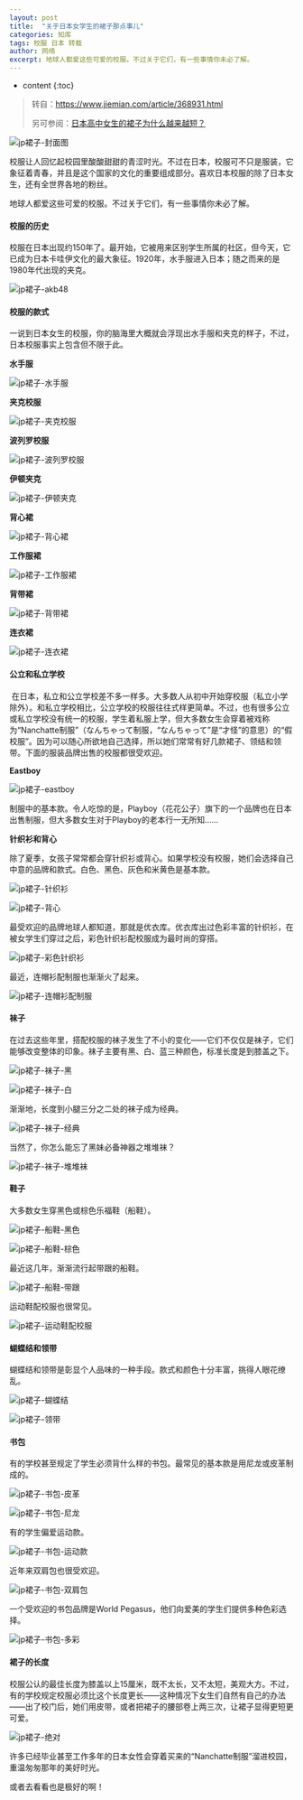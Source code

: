 ```yaml
---
layout: post
title:  "关于日本女学生的裙子那点事儿"
categories: 知库
tags: 校服 日本 转载
author: 网络
excerpt: 地球人都爱这些可爱的校服。不过关于它们，有一些事情你未必了解。
---
```


* content
{:toc}

> 转自：<https://www.jiemian.com/article/368931.html>
>
> 另可参阅：[日本高中女生的裙子为什么越来越短？](https://zhuanlan.zhihu.com/p/161335982)

![jp裙子-封面图](https://img.guoqianfan.com/note/2021/05/jp裙子-封面图.jpg)

校服让人回忆起校园里酸酸甜甜的青涩时光。不过在日本，校服可不只是服装，它象征着青春，并且是这个国家的文化的重要组成部分。喜欢日本校服的除了日本女生，还有全世界各地的粉丝。

地球人都爱这些可爱的校服。不过关于它们，有一些事情你未必了解。

#### 校服的历史

校服在日本出现约150年了。最开始，它被用来区别学生所属的社区，但今天，它已成为日本卡哇伊文化的最大象征。1920年，水手服进入日本；随之而来的是1980年代出现的夹克。

![jp裙子-akb48](https://img.guoqianfan.com/note/2021/05/jp裙子-akb48.jpg)

#### 校服的款式

一说到日本女生的校服，你的脑海里大概就会浮现出水手服和夹克的样子，不过，日本校服事实上包含但不限于此。

**水手服**

![jp裙子-水手服](https://img.guoqianfan.com/note/2021/05/jp裙子-水手服.jpeg)

**夹克校服**

![jp裙子-夹克校服](https://img.guoqianfan.com/note/2021/05/jp裙子-夹克校服.jpg)

**波列罗校服**

![jp裙子-波列罗校服](https://img.guoqianfan.com/note/2021/05/jp裙子-波列罗校服.jpg)

**伊顿夹克**

![jp裙子-伊顿夹克](https://img.guoqianfan.com/note/2021/05/jp裙子-伊顿夹克.jpg)

**背心裙**

![jp裙子-背心裙](https://img.guoqianfan.com/note/2021/05/jp裙子-背心裙.jpg)

**工作服裙**

![jp裙子-工作服裙](https://img.guoqianfan.com/note/2021/05/jp裙子-工作服裙.jpg)

**背带裙**

![jp裙子-背带裙](https://img.guoqianfan.com/note/2021/05/jp裙子-背带裙.jpg)

**连衣裙**

![jp裙子-连衣裙](https://img.guoqianfan.com/note/2021/05/jp裙子-连衣裙.jpg)

#### 公立和私立学校

 在日本，私立和公立学校差不多一样多。大多数人从初中开始穿校服（私立小学除外）。和私立学校相比，公立学校的校服往往式样更简单。不过，也有很多公立或私立学校没有统一的校服，学生着私服上学，但大多数女生会穿着被戏称为“Nanchatte制服”（なんちゃって制服，“なんちゃって”是“才怪”的意思）的“假校服”。因为可以随心所欲地自己选择，所以她们常常有好几款裙子、领结和领带。下面的服装品牌出售的校服都很受欢迎。

**Eastboy**

![jp裙子-eastboy](https://img.guoqianfan.com/note/2021/05/jp裙子-eastboy.jpg)

制服中的基本款。令人吃惊的是，Playboy（花花公子）旗下的一个品牌也在日本出售制服，但大多数女生对于Playboy的老本行一无所知……

**针织衫和背心**

除了夏季，女孩子常常都会穿针织衫或背心。如果学校没有校服，她们会选择自己中意的品牌和款式。白色、黑色、灰色和米黄色是基本款。

![jp裙子-针织衫](https://img.guoqianfan.com/note/2021/05/jp裙子-针织衫.jpeg)

![jp裙子-背心](https://img.guoqianfan.com/note/2021/05/jp裙子-背心.jpg)

最受欢迎的品牌地球人都知道，那就是优衣库。优衣库出过色彩丰富的针织衫，在被女学生们穿过之后，彩色针织衫配校服成为最时尚的穿搭。

![jp裙子-彩色针织衫](https://img.guoqianfan.com/note/2021/05/jp裙子-彩色针织衫.jpeg)

最近，连帽衫配制服也渐渐火了起来。

![jp裙子-连帽衫配制服](https://img.guoqianfan.com/note/2021/05/jp裙子-连帽衫配制服.png)

#### 袜子

在过去这些年里，搭配校服的袜子发生了不小的变化——它们不仅仅是袜子，它们能够改变整体的印象。袜子主要有黑、白、蓝三种颜色，标准长度是到膝盖之下。

![jp裙子-袜子-黑](https://img.guoqianfan.com/note/2021/05/jp裙子-袜子-黑.jpg)

![jp裙子-袜子-白](https://img.guoqianfan.com/note/2021/05/jp裙子-袜子-白.jpg)

渐渐地，长度到小腿三分之二处的袜子成为经典。

![jp裙子-袜子-经典](https://img.guoqianfan.com/note/2021/05/jp裙子-袜子-经典.jpg)

当然了，你怎么能忘了黑妹必备神器之堆堆袜？

![jp裙子-袜子-堆堆袜](https://img.guoqianfan.com/note/2021/05/jp裙子-袜子-堆堆袜.jpg)

#### 鞋子

大多数女生穿黑色或棕色乐福鞋（船鞋）。

![jp裙子-船鞋-黑色](https://img.guoqianfan.com/note/2021/05/jp裙子-船鞋-黑色.jpg)

![jp裙子-船鞋-棕色](https://img.guoqianfan.com/note/2021/05/jp裙子-船鞋-棕色.jpg)

最近这几年，渐渐流行起带跟的船鞋。

![jp裙子-船鞋-带跟](https://img.guoqianfan.com/note/2021/05/jp裙子-船鞋-带跟.jpg)

运动鞋配校服也很常见。

![jp裙子-运动鞋配校服](https://img.guoqianfan.com/note/2021/05/jp裙子-运动鞋配校服.jpeg)

#### 蝴蝶结和领带

蝴蝶结和领带是彰显个人品味的一种手段。款式和颜色十分丰富，挑得人眼花缭乱。

![jp裙子-蝴蝶结](https://img.guoqianfan.com/note/2021/05/jp裙子-蝴蝶结.jpg)

![jp裙子-领带](https://img.guoqianfan.com/note/2021/05/jp裙子-领带.jpg)

#### 书包

有的学校甚至规定了学生必须背什么样的书包。最常见的基本款是用尼龙或皮革制成的。

![jp裙子-书包-皮革](https://img.guoqianfan.com/note/2021/05/jp裙子-书包-皮革.jpg)

![jp裙子-书包-尼龙](https://img.guoqianfan.com/note/2021/05/jp裙子-书包-尼龙.jpg)

有的学生偏爱运动款。

![jp裙子-书包-运动款](https://img.guoqianfan.com/note/2021/05/jp裙子-书包-运动款.jpeg)

近年来双肩包也很受欢迎。

![jp裙子-书包-双肩包](https://img.guoqianfan.com/note/2021/05/jp裙子-书包-双肩包.jpg)

一个受欢迎的书包品牌是World Pegasus，他们向爱美的学生们提供多种色彩选择。

![jp裙子-书包-多彩](https://img.guoqianfan.com/note/2021/05/jp裙子-书包-多彩.jpg)

#### 裙子的长度

校服公认的最佳长度为膝盖以上15厘米，既不太长，又不太短，美观大方。不过，有的学校规定校服必须比这个长度更长——这种情况下女生们自然有自己的办法——出了校门后，她们用皮带，或者把裙子的腰部卷上两三次，让裙子显得更短更可爱。

![jp裙子-绝对](https://img.guoqianfan.com/note/2021/05/jp裙子-绝对.jpg)

许多已经毕业甚至工作多年的日本女性会穿着买来的“Nanchatte制服”溜进校园，重温匆匆那年的美好时光。

或者去看看也是极好的啊！
